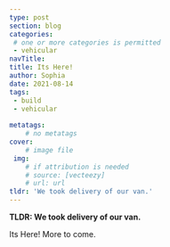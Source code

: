 ```yaml
---
type: post
section: blog
categories: 
 # one or more categories is permitted
 - vehicular
navTitle: 
title: Its Here!
author: Sophia
date: 2021-08-14
tags:
 - build
 - vehicular
 
metatags:
	# no metatags
cover: 
	# image file
 img: 
	# if attribution is needed
	# source: [vecteezy]
	# url: url
tldr: 'We took delivery of our van.'
---
```

**TLDR: We took delivery of our van.**

Its Here!  More to come.
